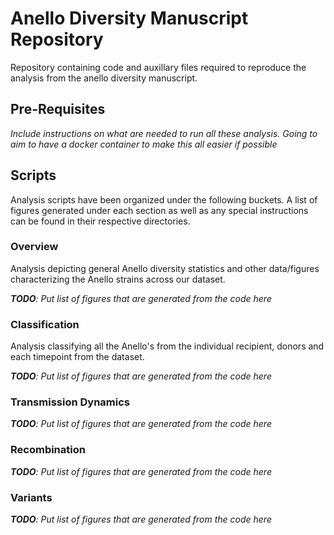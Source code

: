 # Anello Diversity Manuscript Repository
Repository containing code and auxillary files required to reproduce the
analysis from the anello diversity manuscript.

## Pre-Requisites
_Include instructions on what are needed to run all these analysis. Going
to aim to have a docker container to make this all easier if possible_

## Scripts
Analysis scripts have been organized under the following buckets. A list
of figures generated under each section as well as any special instructions
can be found in their respective directories.

### Overview
Analysis depicting general Anello diversity statistics and other data/figures
characterizing the Anello strains across our dataset.

___TODO__: Put list of figures that are generated from the code here_

### Classification
Analysis classifying all the Anello's from the individual recipient, donors and
each timepoint from the dataset.

___TODO__: Put list of figures that are generated from the code here_

### Transmission Dynamics

___TODO__: Put list of figures that are generated from the code here_

### Recombination

___TODO__: Put list of figures that are generated from the code here_


### Variants

___TODO__: Put list of figures that are generated from the code here_
